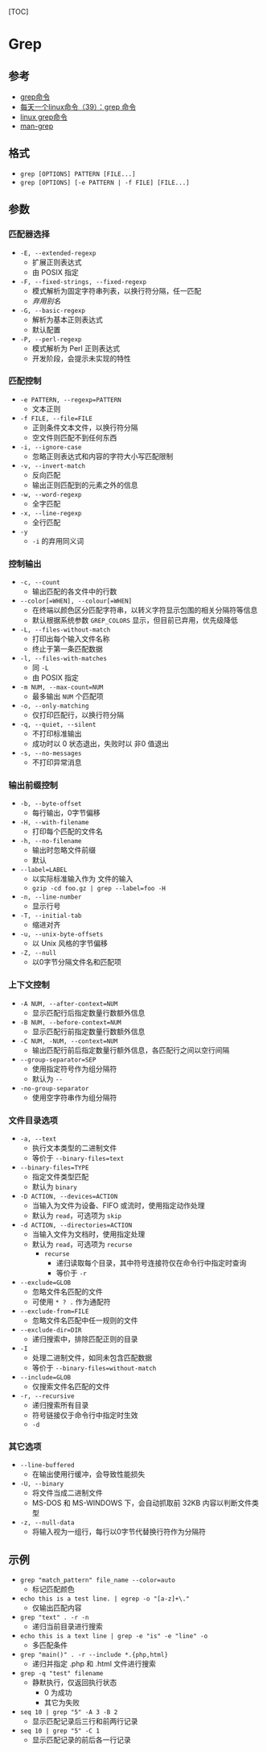 
[TOC]

# Grep
## 参考
- [grep命令](http://man.linuxde.net/grep)
- [每天一个linux命令（39）：grep 命令](http://www.cnblogs.com/peida/archive/2012/12/17/2821195.html)
- [linux grep命令](http://www.cnblogs.com/end/archive/2012/02/21/2360965.html)
- [man-grep](http://otzm88f21.bkt.clouddn.com/b9a82f1e-a3ba-4f54-b6e4-7aa00de43296.txt)


## 格式
- `grep [OPTIONS] PATTERN [FILE...]`
- `grep [OPTIONS] [-e PATTERN | -f FILE] [FILE...]`

## 参数
### 匹配器选择
- `-E, --extended-regexp`
	- 扩展正则表达式
	- 由 POSIX 指定
- `-F, --fixed-strings, --fixed-regexp`
	- 模式解析为固定字符串列表，以换行符分隔，任一匹配
	- *弃用别名*
- `-G, --basic-regexp`
	- 解析为基本正则表达式
	- 默认配置
- `-P, --perl-regexp`
	- 模式解析为 Perl 正则表达式
	- 开发阶段，会提示未实现的特性

### 匹配控制
- `-e PATTERN, --regexp=PATTERN`
	- 文本正则
- `-f FILE, --file=FILE`
	- 正则条件文本文件，以换行符分隔
	- 空文件则匹配不到任何东西
- `-i, --ignore-case`
	- 忽略正则表达式和内容的字符大小写匹配限制
- `-v, --invert-match`
	- 反向匹配
	- 输出正则匹配到的元素之外的信息
- `-w, --word-regexp`
	- 全字匹配
- `-x, --line-regexp`
	- 全行匹配
- `-y`
	- `-i` 的弃用同义词

### 控制输出	
- `-c, --count`
	- 输出匹配的各文件中的行数
- `--color[=WHEN], --colour[=WHEN]`
	- 在终端以颜色区分匹配字符串，以转义字符显示包围的相关分隔符等信息
	- 默认根据系统参数 `GREP_COLORS` 显示，但目前已弃用，优先级降低
- `-L, --files-without-match`
	- 打印出每个输入文件名称
	- 终止于第一条匹配数据
- `-l, --files-with-matches`
	- 同 `-L`
	- 由 POSIX 指定
- `-m NUM, --max-count=NUM`
	- 最多输出 `NUM` 个匹配项
- `-o, --only-matching`
	- 仅打印匹配行，以换行符分隔
- `-q, --quiet, --silent`
	- 不打印标准输出
	- 成功时以 0 状态退出，失败时以 非0 值退出
- `-s, --no-messages`
	- 不打印异常消息

### 输出前缀控制	
- `-b, --byte-offset`
	- 每行输出，0字节偏移
- `-H, --with-filename`
	- 打印每个匹配的文件名
- `-h, --no-filename`
	- 输出时忽略文件前缀
	- 默认
- `--label=LABEL`
	- 以实际标准输入作为 <LABEL> 文件的输入
	- `gzip -cd foo.gz | grep --label=foo -H`
- `-n, --line-number`
	- 显示行号
- `-T, --initial-tab`
	- 缩进对齐
- `-u, --unix-byte-offsets`
	- 以 Unix 风格的字节偏移
- `-Z, --null`
	- 以0字节分隔文件名和匹配项

### 上下文控制	
- `-A NUM, --after-context=NUM`
	- 显示匹配行后指定数量行数额外信息
- `-B NUM, --before-context=NUM`
	- 显示匹配行前指定数量行数额外信息
- `-C NUM, -NUM, --context=NUM`
	- 输出匹配行前后指定数量行额外信息，各匹配行之间以空行间隔
- `--group-separator=SEP`
	- 使用指定符号作为组分隔符
	- 默认为 `--`
- `-no-group-separator`
	- 使用空字符串作为组分隔符

### 文件目录选项	
- `-a, --text`
	- 执行文本类型的二进制文件
	- 等价于 `--binary-files=text`
- `--binary-files=TYPE`
	- 指定文件类型匹配
	- 默认为 `binary`
- `-D ACTION, --devices=ACTION`
	- 当输入为文件为设备、FIFO 或流时，使用指定动作<ACTION>处理
	- 默认为 `read`，可选项为 `skip`
- `-d ACTION, --directories=ACTION`
	- 当输入文件为文档时，使用指定<ACTION>处理
	- 默认为 `read`，可选项为 `recurse`
		- `recurse`
			- 递归读取每个目录，其中符号连接符仅在命令行中指定时查询
			- 等价于 `-r`
- `--exclude=GLOB`
	- 忽略文件名匹配<GLOB>的文件
	- 可使用 `* ? .` 作为通配符
- `--exclude-from=FILE`
	- 忽略文件名匹配<FILE>中任一规则的文件
- `--exclude-dir=DIR`
	- 递归搜索中，排除匹配正则的目录
- `-I`
	- 处理二进制文件，如同未包含匹配数据
	- 等价于 `--binary-files=without-match`
- `--include=GLOB`
	- 仅搜索文件名匹配<GLOB>的文件
- `-r, --recursive`
	- 递归搜索所有目录
	- 符号链接仅于命令行中指定时生效
	- `-d`

### 其它选项	
- `--line-buffered`
	- 在输出使用行缓冲，会导致性能损失
- `-U, --binary`
	- 将文件当成二进制文件
	- MS-DOS 和 MS-WINDOWS 下，会自动抓取前 32KB 内容以判断文件类型
- `-z, --null-data`
	- 将输入视为一组行，每行以0字节代替换行符作为分隔符

## 示例
- `grep "match_pattern" file_name --color=auto`
	- 标记匹配颜色
- `echo this is a test line. | egrep -o "[a-z]+\."`
	- 仅输出匹配内容
- `grep "text" . -r -n`
	- 递归当前目录进行搜索
- `echo this is a text line | grep -e "is" -e "line" -o`
	- 多匹配条件
- `grep "main()" . -r --include *.{php,html}`
	- 递归并指定 .php 和 .html 文件进行搜索
- `grep -q "test" filename`
	- 静默执行，仅返回执行状态
		- 0 为成功
		- 其它为失败
- `seq 10 | grep "5" -A 3 -B 2`
	- 显示匹配记录后三行和前两行记录
- `seq 10 | grep "5" -C 1`
	- 显示匹配记录的前后各一行记录